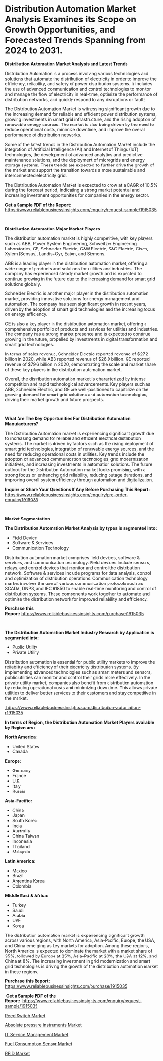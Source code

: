 <p><h1>Distribution Automation Market Analysis Examines its Scope on Growth Opportunities, and Forecasted Trends Spanning from 2024 to 2031.</h1></p><p><strong>Distribution Automation Market Analysis and Latest Trends</strong></p>
<p><p>Distribution Automation is a process involving various technologies and solutions that automate the distribution of electricity in order to improve the efficiency, reliability, and safety of power distribution systems. It includes the use of advanced communication and control technologies to monitor and manage the flow of electricity in real-time, optimize the performance of distribution networks, and quickly respond to any disruptions or faults.</p><p>The Distribution Automation Market is witnessing significant growth due to the increasing demand for reliable and efficient power distribution systems, growing investments in smart grid infrastructure, and the rising adoption of renewable energy sources. The market is also being driven by the need to reduce operational costs, minimize downtime, and improve the overall performance of distribution networks.</p><p>Some of the latest trends in the Distribution Automation Market include the integration of Artificial Intelligence (AI) and Internet of Things (IoT) technologies, the development of advanced analytics and predictive maintenance solutions, and the deployment of microgrids and energy storage systems. These trends are expected to further drive the growth of the market and support the transition towards a more sustainable and interconnected electricity grid.</p><p>The Distribution Automation Market is expected to grow at a CAGR of 10.5% during the forecast period, indicating a strong market potential and increasing investment opportunities for companies in the energy sector.</p></p>
<p><strong>Get a Sample PDF of the Report:&nbsp;</strong> <a href="https://www.reliablebusinessinsights.com/enquiry/request-sample/1915035">https://www.reliablebusinessinsights.com/enquiry/request-sample/1915035</a></p>
<p>&nbsp;</p>
<p><strong>Distribution Automation Major Market Players</strong></p>
<p><p>The distribution automation market is highly competitive, with key players such as ABB, Power System Engineering, Schweitzer Engineering Laboratories, GE, Schneider Electric, G&W Electric, S&C Electric, Cisco, Xylem (Sensus), Landis+Gyr, Eaton, and Siemens. </p><p>ABB is a leading player in the distribution automation market, offering a wide range of products and solutions for utilities and industries. The company has experienced steady market growth and is expected to continue growing in the future due to the increasing demand for smart grid solutions globally. </p><p>Schneider Electric is another major player in the distribution automation market, providing innovative solutions for energy management and automation. The company has seen significant growth in recent years, driven by the adoption of smart grid technologies and the increasing focus on energy efficiency.</p><p>GE is also a key player in the distribution automation market, offering a comprehensive portfolio of products and services for utilities and industries. The company has a strong market presence and is expected to continue growing in the future, propelled by investments in digital transformation and smart grid technologies.</p><p>In terms of sales revenue, Schneider Electric reported revenue of $27.2 billion in 2020, while ABB reported revenue of $26.9 billion. GE reported revenue of $79.6 billion in 2020, demonstrating the scale and market share of these key players in the distribution automation market.</p><p>Overall, the distribution automation market is characterized by intense competition and rapid technological advancements. Key players such as ABB, Schneider Electric, and GE are well-positioned to capitalize on the growing demand for smart grid solutions and automation technologies, driving their market growth and future prospects.</p></p>
<p>&nbsp;</p>
<p><strong>What Are The Key Opportunities For Distribution Automation Manufacturers?</strong></p>
<p><p>The Distribution Automation market is experiencing significant growth due to increasing demand for reliable and efficient electrical distribution systems. The market is driven by factors such as the rising deployment of smart grid technologies, integration of renewable energy sources, and the need for reducing operational costs in utilities. Key trends include the adoption of advanced communication technologies, grid modernization initiatives, and increasing investments in automation solutions. The future outlook for the Distribution Automation market looks promising, with a strong focus on enhancing grid reliability, reducing outage durations, and improving overall system efficiency through automation and digitalization.</p></p>
<p><strong>Inquire or Share Your Questions If Any Before Purchasing This Report:</strong> <a href="https://www.reliablebusinessinsights.com/enquiry/pre-order-enquiry/1915035">https://www.reliablebusinessinsights.com/enquiry/pre-order-enquiry/1915035</a></p>
<p>&nbsp;</p>
<p><strong>Market Segmentation</strong></p>
<p><strong>The Distribution Automation Market Analysis by types is segmented into:</strong></p>
<p><ul><li>Field Device</li><li>Software & Services</li><li>Communication Technology</li></ul></p>
<p><p>Distribution automation market comprises field devices, software & services, and communication technology. Field devices include sensors, relays, and control devices that monitor and control the distribution network. Software & services include programs for data analysis, control and optimization of distribution operations. Communication technology market involves the use of various communication protocols such as SCADA, DNP3, and IEC 61850 to enable real-time monitoring and control of distribution systems. These components work together to automate and optimize the distribution network for improved reliability and efficiency.</p></p>
<p><strong>Purchase this Report:&nbsp;</strong><a href="https://www.reliablebusinessinsights.com/purchase/1915035">https://www.reliablebusinessinsights.com/purchase/1915035</a></p>
<p>&nbsp;</p>
<p><strong>The Distribution Automation Market Industry Research by Application is segmented into:</strong></p>
<p><ul><li>Public Utility</li><li>Private Utility</li></ul></p>
<p><p>Distribution automation is essential for public utility markets to improve the reliability and efficiency of their electricity distribution systems. By implementing advanced technologies such as smart meters and sensors, public utilities can monitor and control their grids more effectively. In the private utility market, companies also benefit from distribution automation by reducing operational costs and minimizing downtime. This allows private utilities to deliver better services to their customers and stay competitive in the market.</p></p>
<p><a href="https://www.reliablebusinessinsights.com/distribution-automation-r1915035">&nbsp;https://www.reliablebusinessinsights.com/distribution-automation-r1915035</a></p>
<p><strong>In terms of Region, the Distribution Automation Market Players available by Region are:</strong></p>
<p>
    <p> <strong> North America: </strong>
        <ul>
            <li>United States</li>
            <li>Canada</li>
        </ul>
        </p> 
    <p> <strong> Europe: </strong>
        <ul>
            <li>Germany</li>
            <li>France</li>
            <li>U.K.</li>
            <li>Italy</li>
            <li>Russia</li>
        </ul>
        </p> 
    <p> <strong> Asia-Pacific: </strong>
        <ul>
            <li>China</li>
            <li>Japan</li>
            <li>South Korea</li>
            <li>India</li>
            <li>Australia</li>
            <li>China Taiwan</li>
            <li>Indonesia</li>
            <li>Thailand</li>
            <li>Malaysia</li>
        </ul>
        </p> 
    <p> <strong> Latin America: </strong>
        <ul>
            <li>Mexico</li>
            <li>Brazil</li>
            <li>Argentina Korea</li>
            <li>Colombia</li>
        </ul>
        </p> 
    <p> <strong> Middle East & Africa: </strong>
        <ul>
            <li>Turkey</li>
            <li>Saudi</li>
            <li>Arabia</li>
            <li>UAE</li>
            <li>Korea</li>
        </ul>
    </p>
    </p>
<p><p>The distribution automation market is experiencing significant growth across various regions, with North America, Asia-Pacific, Europe, the USA, and China emerging as key markets for adoption. Among these regions, North America is expected to dominate the market with a market share of 35%, followed by Europe at 25%, Asia-Pacific at 20%, the USA at 12%, and China at 8%. The increasing investment in grid modernization and smart grid technologies is driving the growth of the distribution automation market in these regions.</p></p>
<p><strong>Purchase this Report: </strong><a href="https://www.reliablebusinessinsights.com/purchase/1915035">https://www.reliablebusinessinsights.com/purchase/1915035</a></p>
<p>&nbsp;<strong>Get a Sample PDF of the Report:&nbsp;&nbsp;</strong><a href="https://www.reliablebusinessinsights.com/enquiry/request-sample/1915035">https://www.reliablebusinessinsights.com/enquiry/request-sample/1915035</a></p>
<p><strong></strong></p>
<p><p><a href="https://issuu.com/reportprime-2/docs/reed-switch-market-size-2030.pptx">Reed Switch Market</a></p><p><a href="https://medium.com/@rebecca.smith5467/global-absolute-pressure-instruments-market-analysis-trends-forecasts-and-growth-opportunities-07e1b6147eec">Absolute pressure instruments Market</a></p><p><a href="https://www.linkedin.com/pulse/service-management-market-size-segmentation-trends-growth-analysis-tiakc">IT Service Management Market</a></p><p><a href="https://medium.com/@anslrtman56756/fuel-consumption-sensor-market-size-is-growing-at-cagr-of-11-1-0c7318eeb9e0">Fuel Consumption Sensor Market</a></p><p><a href="https://github.com/RoccoManning/Market-Research-Report-List-6/blob/main/rfid-market.md">RFID Market</a></p></p>